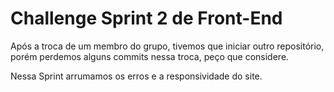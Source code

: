 # Challenge Sprint 2 de Front-End

Após a troca de um membro do grupo, tivemos que iniciar outro repositório, porém perdemos alguns commits nessa troca, peço que considere.

Nessa Sprint arrumamos os erros e a responsividade do site.
